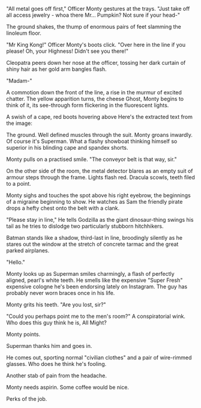 "All metal goes off first," Officer Monty gestures at the trays. "Just take off all access jewelry - whoa there Mr... Pumpkin? Not sure if your head-"

The ground shakes, the thump of enormous pairs of feet slamming the linoleum floor.

"Mr King Kong!" Officer Monty's boots click. "Over here in the line if you please! Oh, your Highness! Didn't see you there!"

Cleopatra peers down her nose at the officer, tossing her dark curtain of shiny hair as her gold arm bangles flash.

"Madam-"

A commotion down the front of the line, a rise in the murmur of excited chatter. The yellow apparition turns, the cheese Ghost, Monty begins to think of it, its see-through form flickering in the fluorescent lights.

A swish of a cape, red boots hovering above Here's the extracted text from the image:

The ground. Well defined muscles through the suit. Monty groans inwardly. Of course it's Superman. What a flashy showboat thinking himself so superior in his blinding cape and spandex shorts.

Monty pulls on a practised smile. "The conveyor belt is that way, sir."

On the other side of the room, the metal detector blares as an empty suit of armour steps through the frame. Lights flash red. Dracula scowls, teeth filed to a point.

Monty sighs and touches the spot above his right eyebrow, the beginnings of a migraine beginning to show. He watches as Sam the friendly pirate drops a hefty chest onto the belt with a clank.

"Please stay in line," He tells Godzilla as the giant dinosaur-thing swings his tail as he tries to dislodge two particularly stubborn hitchhikers.

Batman stands like a shadow, third-last in line, broodingly silently as he stares out the window at the stretch of concrete tarmac and the great parked airplanes.

"Hello."

Monty looks up as Superman smiles charmingly, a flash of perfectly aligned, pearl's white teeth. He smells like the expensive "Super Fresh" expensive cologne he's been endorsing lately on Instagram. The guy has probably never worn braces once in his life.

Monty grits his teeth. "Are you lost, sir?"

"Could you perhaps point me to the men's room?" A conspiratorial wink. Who does this guy think he is, All Might?

Monty points.

Superman thanks him and goes in.

He comes out, sporting normal "civilian clothes" and a pair of wire-rimmed glasses. Who does he think he's fooling.

Another stab of pain from the headache.

Monty needs aspirin. Some coffee would be nice.

Perks of the job.
